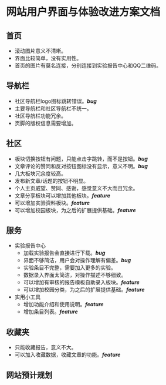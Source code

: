 # 网站用户界面与体验改进方案文档

## 首页
- 滚动图片意义不清晰。
- 界面比较简单，没有实用性。
- 首页的图片有莫名连接，分别连接到实验报告中心和QQ二维码。

## 导航栏
- 社区导航栏logo图标跳转错误。***bug***
- 主要导航栏和社区导航栏不统一。
- 社区导航栏功能冗余。
- 页脚的版权信息需要增加。

## 社区
- 板块切换按钮有问题，只能点击字跳转，而不是按钮。***bug***
- 文章评论的赞同和反对按钮图标没有显示，意义不明。***bug***
- 几大板块冗余度较高。
- 发布新文章/话题的按钮不明显。
- 个人主页威望、赞同、感谢，感觉意义不大而且冗余。
- 文章分享板块可以增加其他板块。***feature***
- 可以增加实验资料板块。***feature***
- 可以增加校园板块，为之后的扩展提供基础。***feature***

## 服务
- 实验报告中心
    - 加载实验报告会直接进行下载。***bug***
    - 界面不够简洁，用户会对操作理解有偏差。***bug***
    - 实验条目不完整，需要加入更多的实验。
    - 数据录入界面太简洁，对操作描述不够细致。
    - 可以增加有审核的报告模板自助录入板块。***feature***
    - 可以增加校园分类，为之后的扩展提供基础。***feature***
- 实用小工具
    - 增加功能介绍和使用说明。***feature***
    - 增加条目列表。***feature***

## 收藏夹
- 只能收藏报告，意义不大。
- 可以加入收藏数据，收藏文章的功能。***feature***

## 网站预计规划